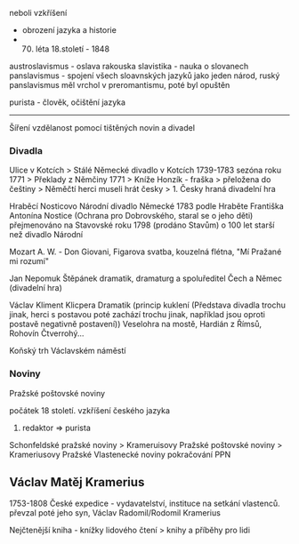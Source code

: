 neboli vzkříšení
- obrození jazyka a historie
- 70. léta 18.století - 1848

austroslavismus - oslava rakouska
slavistika - nauka o slovanech
panslavismus - spojení všech sloavnských jazyků jako jeden národ, ruský panslavismus měl vrchol v preromantismu, poté byl opuštěn

purista - člověk, očištění jazyka

---

Šíření vzdělanost pomocí tištěných novin a divadel

### Divadla
Ulice v Kotcích > Stálé Německé divadlo v Kotcích
1739-1783
sezóna roku 1771 > Překlady z Němčiny
1771 > Kníže Honzík - fraška > přeložena do češtiny > Něměčtí herci museli hrát česky > 1. Česky hraná divadelní hra

Hraběcí Nosticovo Národní divadlo
Německé 1783
podle Hraběte Františka Antonína Nostice (Ochrana pro Dobrovského, staral se o jeho děti)
přejmenováno na Stavovské roku 1798 (prodáno Stavům)
o 100 let starší než divadlo Národní

Mozart A. W. - Don Giovani, Figarova svatba, kouzelná flétna, "Mí Pražané mi rozumí"

Jan Nepomuk Štěpánek
dramatik, dramaturg a spoluředitel
Čech a Němec (divadelní hra)

Václav Kliment Klicpera
Dramatik (princip kuklení (Představa divadla trochu jinak, herci s postavou poté zachází trochu jinak, například jsou oproti postavě negativně postavení))
Veselohra na mostě, Hardián z Římsů, Rohovín Čtverrohý...

Koňský trh Václavském náměstí

### Noviny
Pražské poštovské noviny

počátek 18 století. 
vzkříšení českého jazyka
1. redaktor => purista

Schonfeldské pražské noviny > Krameruisovy Pražské poštovské noviny > Krameriusovy Pražské Vlastenecké noviny
pokračování PPN

## Václav Matěj Kramerius
1753-1808
České expedice - vydavatelství, instituce na setkání vlastenců.
převzal poté jeho syn, Václav Radomil/Rodomil Kramerius

Nejčtenější kniha - knížky lidového čtení > knihy a příběhy pro lidi
